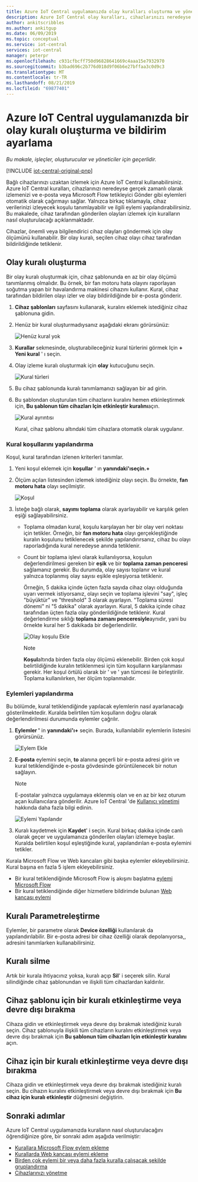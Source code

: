 ```yaml
---
title: Azure IoT Central uygulamanızda olay kuralları oluşturma ve yönetme | Microsoft Docs
description: Azure IoT Central olay kuralları, cihazlarınızı neredeyse gerçek zamanlı olarak izlemenizi ve kural tetiklendiğinde e-posta gönderme gibi eylemleri otomatik olarak çağırmayı sağlar.
author: ankitscribbles
ms.author: ankitgup
ms.date: 06/09/2019
ms.topic: conceptual
ms.service: iot-central
services: iot-central
manager: peterpr
ms.openlocfilehash: c931cfbcff750d96828641669c4aaa15e7932970
ms.sourcegitcommit: b3bad696c2b776d018d9f06b6e27bffaa3c0d9c3
ms.translationtype: MT
ms.contentlocale: tr-TR
ms.lasthandoff: 08/21/2019
ms.locfileid: "69877401"
---
```

# <a name="create-an-event-rule-and-set-up-notifications-in-your-azure-iot-central-application"></a>Azure IoT Central uygulamanızda bir olay kuralı oluşturma ve bildirim ayarlama

*Bu makale, işleçler, oluşturucular ve yöneticiler için geçerlidir.*

[!INCLUDE [iot-central-original-pnp](../../includes/iot-central-original-pnp-note.md)]

Bağlı cihazlarınızı uzaktan izlemek için Azure IoT Central kullanabilirsiniz. Azure IoT Central kuralları, cihazlarınızı neredeyse gerçek zamanlı olarak izlemenizi ve e-posta veya Microsoft Flow tetikleyici Gönder gibi eylemleri otomatik olarak çağırmayı sağlar. Yalnızca birkaç tıklamayla, cihaz verilerinizi izleyecek koşulu tanımlayabilir ve ilgili eylemi yapılandırabilirsiniz. Bu makalede, cihaz tarafından gönderilen olayları izlemek için kuralların nasıl oluşturulacağı açıklanmaktadır.

Cihazlar, önemli veya bilgilendirici cihaz olayları göndermek için olay ölçümünü kullanabilir. Bir olay kuralı, seçilen cihaz olayı cihaz tarafından bildirildiğinde tetiklenir.

## <a name="create-an-event-rule"></a>Olay kuralı oluşturma

Bir olay kuralı oluşturmak için, cihaz şablonunda en az bir olay ölçümü tanımlanmış olmalıdır. Bu örnek, bir fan motoru hata olayını raporlayan soğutma yapan bir havalandırma makinesi cihazını kullanır. Kural, cihaz tarafından bildirilen olayı izler ve olay bildirildiğinde bir e-posta gönderir.

1. **Cihaz şablonları** sayfasını kullanarak, kuralını eklemek istediğiniz cihaz şablonuna gidin.

1. Henüz bir kural oluşturmadıysanız aşağıdaki ekranı görürsünüz:

    ![Henüz kural yok](media/howto-create-event-rules/rules_landing_page1.png)

1. **Kurallar** sekmesinde, oluşturabileceğiniz kural türlerini görmek Için **+ Yeni kural** ' ı seçin.

1. Olay izleme kuralı oluşturmak için **olay** kutucuğunu seçin.

    ![Kural türleri](media/howto-create-event-rules/rule_types1.png)

1. Bu cihaz şablonunda kuralı tanımlamanızı sağlayan bir ad girin.

1. Bu şablondan oluşturulan tüm cihazların kuralını hemen etkinleştirmek için, **Bu şablonun tüm cihazları Için etkinleştir kuralını**açın.

    ![Kural ayrıntısı](media/howto-create-event-rules/rule_detail1.png)

    Kural, cihaz şablonu altındaki tüm cihazlara otomatik olarak uygulanır.

### <a name="configure-the-rule-conditions"></a>Kural koşullarını yapılandırma

Koşul, kural tarafından izlenen kriterleri tanımlar.

1. Yeni koşul eklemek için **koşullar** ' ın **yanındaki'ıseçin.+**

1. Ölçüm açılan listesinden izlemek istediğiniz olayı seçin. Bu örnekte, **fan motoru hata** olayı seçilmiştir.

   ![Koşul](media/howto-create-event-rules/condition_filled_out1.png)

1. İsteğe bağlı olarak, **sayımı** **toplama** olarak ayarlayabilir ve karşılık gelen eşiği sağlayabilirsiniz.

   - Toplama olmadan kural, koşulu karşılayan her bir olay veri noktası için tetikler. Örneğin, bir **fan motoru hata** olayı gerçekleştiğinde kuralın koşulunu tetiklenecek şekilde yapılandırırsanız, cihaz bu olayı raporladığında kural neredeyse anında tetiklenir.
   - Count bir toplama işlevi olarak kullanılıyorsa, koşulun değerlendirilmesi gereken bir **eşik** ve bir **toplama zaman penceresi** sağlamanız gerekir. Bu durumda, olay sayısı toplanır ve kural yalnızca toplanmış olay sayısı eşikle eşleşiyorsa tetiklenir.

     Örneğin, 5 dakika içinde üçten fazla sayıda cihaz olayı olduğunda uyarı vermek istiyorsanız, olayı seçin ve toplama işlevini "say", işleç "büyüktür" ve "threshold" 3 olarak ayarlayın. "Toplama süresi dönemi" ni "5 dakika" olarak ayarlayın. Kural, 5 dakika içinde cihaz tarafından üçten fazla olay gönderildiğinde tetiklenir. Kural değerlendirme sıklığı **toplama zamanı penceresiyle**aynıdır, yani bu örnekte kural her 5 dakikada bir değerlendirilir.

     ![Olay koşulu Ekle](media/howto-create-event-rules/aggregate_condition_filled_out1.png)

     >[!NOTE]
     >**Koşul**altında birden fazla olay ölçümü eklenebilir. Birden çok koşul belirtildiğinde kuralın tetiklenmesi için tüm koşulların karşılanması gerekir. Her koşul örtülü olarak bir ' ve ' yan tümcesi ile birleştirilir. Toplama kullanılırken, her ölçüm toplanmalıdır.

### <a name="configure-actions"></a>Eylemleri yapılandırma

Bu bölümde, kural tetiklendiğinde yapılacak eylemlerin nasıl ayarlanacağı gösterilmektedir. Kuralda belirtilen tüm koşulların doğru olarak değerlendirilmesi durumunda eylemler çağrılır.

1. **Eylemler '** in **yanındaki'ı+** seçin. Burada, kullanılabilir eylemlerin listesini görürsünüz.

    ![Eylem Ekle](media/howto-create-event-rules/add_action1.png)

1. **E-posta** eylemini seçin, **to** alanına geçerli bir e-posta adresi girin ve kural tetiklendiğinde e-posta gövdesinde görüntülenecek bir notun sağlayın.

    > [!NOTE]
    > E-postalar yalnızca uygulamaya eklenmiş olan ve en az bir kez oturum açan kullanıcılara gönderilir. Azure IoT Central 'de [Kullanıcı yönetimi](howto-administer.md) hakkında daha fazla bilgi edinin.

   ![Eylemi Yapılandır](media/howto-create-event-rules/configure_action1.png)

1. Kuralı kaydetmek için **Kaydet**' i seçin. Kural birkaç dakika içinde canlı olarak geçer ve uygulamanıza gönderilen olayları izlemeye başlar. Kuralda belirtilen koşul eşleştiğinde kural, yapılandırılan e-posta eylemini tetikler.

Kurala Microsoft Flow ve Web kancaları gibi başka eylemler ekleyebilirsiniz. Kural başına en fazla 5 işlem ekleyebilirsiniz.

- Bir kural tetiklendiğinde Microsoft Flow iş akışını başlatma [eylemi Microsoft Flow](howto-add-microsoft-flow.md) 
- Bir kural tetiklendiğinde diğer hizmetlere bildirimde bulunan [Web kancası eylemi](howto-create-webhooks.md)

## <a name="parameterize-the-rule"></a>Kuralı Parametreleştirme

Eylemler, bir parametre olarak **Device özelliği** kullanılarak da yapılandırılabilir. Bir e-posta adresi bir cihaz özelliği olarak depolanıyorsa,, adresini tanımlarken kullanabilirsiniz.

## <a name="delete-a-rule"></a>Kuralı silme

Artık bir kurala ihtiyacınız yoksa, kuralı açıp **Sil**' i seçerek silin. Kural silindiğinde cihaz şablonundan ve ilişkili tüm cihazlardan kaldırılır.

## <a name="enable-or-disable-a-rule-for-a-device-template"></a>Cihaz şablonu için bir kuralı etkinleştirme veya devre dışı bırakma

Cihaza gidin ve etkinleştirmek veya devre dışı bırakmak istediğiniz kuralı seçin. Cihaz şablonuyla ilişkili tüm cihazların kuralını etkinleştirmek veya devre dışı bırakmak için **Bu şablonun tüm cihazları Için etkinleştir kuralını** açın.

## <a name="enable-or-disable-a-rule-for-a-device"></a>Cihaz için bir kuralı etkinleştirme veya devre dışı bırakma

Cihaza gidin ve etkinleştirmek veya devre dışı bırakmak istediğiniz kuralı seçin. Bu cihazın kuralını etkinleştirmek veya devre dışı bırakmak için **Bu cihaz için kuralı etkinleştir** düğmesini değiştirin.

## <a name="next-steps"></a>Sonraki adımlar

Azure IoT Central uygulamanızda kuralların nasıl oluşturulacağını öğrendiğinize göre, bir sonraki adım aşağıda verilmiştir:

- [Kurallara Microsoft Flow eylem ekleme](howto-add-microsoft-flow.md)
- [Kurallarda Web kancası eylemi ekleme](howto-create-webhooks.md)
- [Birden çok eylemi bir veya daha fazla kuralla çalışacak şekilde gruplandırma](howto-use-action-groups.md)
- [Cihazlarınızı yönetme](howto-manage-devices.md)
